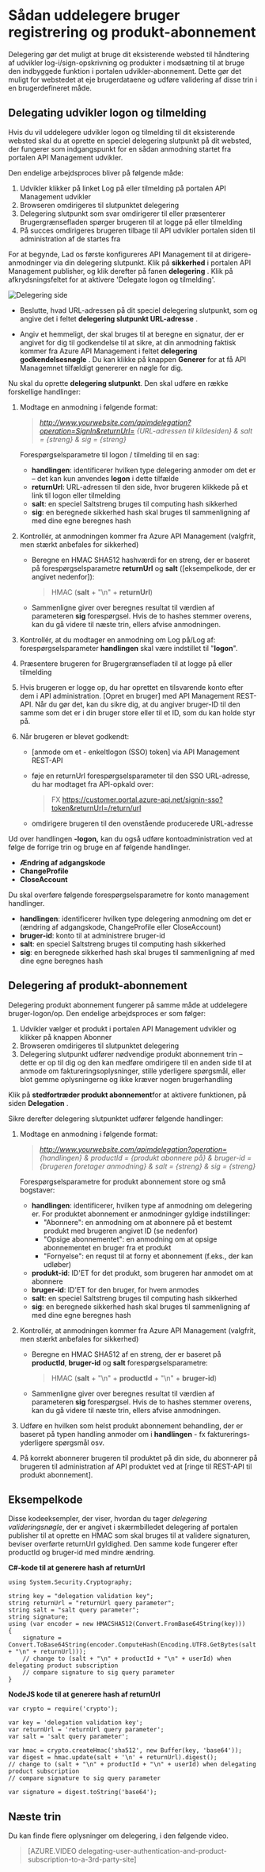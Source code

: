 <properties 
    pageTitle="Sådan uddelegere bruger registrering og produkt-abonnement" 
    description="Lær at uddelegere bruger registrering og produkt abonnement til en tredjepart i Azure API Management." 
    services="api-management" 
    documentationCenter="" 
    authors="antonba" 
    manager="erikre" 
    editor=""/>

<tags 
    ms.service="api-management" 
    ms.workload="mobile" 
    ms.tgt_pltfrm="na" 
    ms.devlang="na" 
    ms.topic="article" 
    ms.date="10/25/2016" 
    ms.author="antonba"/>

# <a name="how-to-delegate-user-registration-and-product-subscription"></a>Sådan uddelegere bruger registrering og produkt-abonnement

Delegering gør det muligt at bruge dit eksisterende websted til håndtering af udvikler log-i/sign-opskrivning og produkter i modsætning til at bruge den indbyggede funktion i portalen udvikler-abonnement. Dette gør det muligt for webstedet at eje brugerdataene og udføre validering af disse trin i en brugerdefineret måde.

## <a name="delegate-signin-up"> </a>Delegating udvikler logon og tilmelding

Hvis du vil uddelegere udvikler logon og tilmelding til dit eksisterende websted skal du at oprette en speciel delegering slutpunkt på dit websted, der fungerer som indgangspunkt for en sådan anmodning startet fra portalen API Management udvikler.

Den endelige arbejdsproces bliver på følgende måde:

1. Udvikler klikker på linket Log på eller tilmelding på portalen API Management udvikler
2. Browseren omdirigeres til slutpunktet delegering
3. Delegering slutpunkt som svar omdirigerer til eller præsenterer Brugergrænsefladen spørger brugeren til at logge på eller tilmelding
4. På succes omdirigeres brugeren tilbage til API udvikler portalen siden til administration af de startes fra


For at begynde, Lad os første konfigureres API Management til at dirigere-anmodninger via din delegering slutpunkt. Klik på **sikkerhed** i portalen API Management publisher, og klik derefter på fanen **delegering** . Klik på afkrydsningsfeltet for at aktivere 'Delegate logon og tilmelding'.

![Delegering side][api-management-delegation-signin-up]

* Beslutte, hvad URL-adressen på dit speciel delegering slutpunkt, som og angive det i feltet **delegering slutpunkt URL-adresse** . 

* Angiv et hemmeligt, der skal bruges til at beregne en signatur, der er angivet for dig til godkendelse til at sikre, at din anmodning faktisk kommer fra Azure API Management i feltet **delegering godkendelsesnøgle** . Du kan klikke på knappen **Generer** for at få API Managemnet tilfældigt genererer en nøgle for dig.

Nu skal du oprette **delegering slutpunkt**. Den skal udføre en række forskellige handlinger:

1. Modtage en anmodning i følgende format:

    > *http://www.yourwebsite.com/apimdelegation?operation=SignIn&returnUrl= {URL-adressen til kildesiden} & salt = {streng} & sig = {streng}*

    Forespørgselsparametre til logon / tilmelding til en sag:
    - **handlingen**: identificerer hvilken type delegering anmoder om det er – det kan kun anvendes **logon** i dette tilfælde
    - **returnUrl**: URL-adressen til den side, hvor brugeren klikkede på et link til logon eller tilmelding
    - **salt**: en speciel Saltstreng bruges til computing hash sikkerhed
    - **sig**: en beregnede sikkerhed hash skal bruges til sammenligning af med dine egne beregnes hash

2. Kontrollér, at anmodningen kommer fra Azure API Management (valgfrit, men stærkt anbefales for sikkerhed)

    * Beregne en HMAC SHA512 hashværdi for en streng, der er baseret på forespørgselsparametre **returnUrl** og **salt** ([eksempelkode, der er angivet nedenfor]):
        > HMAC (**salt** + "\n" + **returnUrl**)
         
    * Sammenligne giver over beregnes resultat til værdien af parameteren **sig** forespørgsel. Hvis de to hashes stemmer overens, kan du gå videre til næste trin, ellers afvise anmodningen.

2. Kontrollér, at du modtager en anmodning om Log på/Log af: forespørgselsparameter **handlingen** skal være indstillet til "**logon**".

3. Præsentere brugeren for Brugergrænsefladen til at logge på eller tilmelding

4. Hvis brugeren er logge op, du har oprettet en tilsvarende konto efter dem i API administration. [Opret en bruger] med API Management REST-API. Når du gør det, kan du sikre dig, at du angiver bruger-ID til den samme som det er i din bruger store eller til et ID, som du kan holde styr på.

5. Når brugeren er blevet godkendt:

    * [anmode om et - enkeltlogon (SSO) token] via API Management REST-API

    * føje en returnUrl forespørgselsparameter til den SSO URL-adresse, du har modtaget fra API-opkald over:
        > FX https://customer.portal.azure-api.net/signin-sso?token&returnUrl=/return/url 

    * omdirigere brugeren til den ovenstående producerede URL-adresse

Ud over handlingen **-logon,** kan du også udføre kontoadministration ved at følge de forrige trin og bruge en af følgende handlinger.

-   **Ændring af adgangskode**
-   **ChangeProfile**
-   **CloseAccount**

Du skal overføre følgende forespørgselsparametre for konto management handlinger.

-   **handlingen**: identificerer hvilken type delegering anmodning om det er (ændring af adgangskode, ChangeProfile eller CloseAccount)
-   **bruger-id**: konto til at administrere bruger-id
-   **salt**: en speciel Saltstreng bruges til computing hash sikkerhed
-   **sig**: en beregnede sikkerhed hash skal bruges til sammenligning af med dine egne beregnes hash

## <a name="delegate-product-subscription"> </a>Delegering af produkt-abonnement

Delegering produkt abonnement fungerer på samme måde at uddelegere bruger-logon/op. Den endelige arbejdsproces er som følger:

1. Udvikler vælger et produkt i portalen API Management udvikler og klikker på knappen Abonner
2. Browseren omdirigeres til slutpunktet delegering
3. Delegering slutpunkt udfører nødvendige produkt abonnement trin – dette er op til dig og den kan medføre omdirigere til en anden side til at anmode om faktureringsoplysninger, stille yderligere spørgsmål, eller blot gemme oplysningerne og ikke kræver nogen brugerhandling


Klik på **stedfortræder produkt abonnement**for at aktivere funktionen, på siden **Delegation** .

Sikre derefter delegering slutpunktet udfører følgende handlinger:


1. Modtage en anmodning i følgende format:

    > *http://www.yourwebsite.com/apimdelegation?operation= {handlingen} & productId = {produkt abonnere på} & bruger-id = {brugeren foretager anmodning} & salt = {streng} & sig = {streng}*

    Forespørgselsparametre for produkt abonnement store og små bogstaver:
    - **handlingen**: identificerer, hvilken type af anmodning om delegering er. For produktet abonnement er anmodninger gyldige indstillinger:
        - "Abonnere": en anmodning om at abonnere på et bestemt produkt med brugeren angivet ID (se nedenfor)
        - "Opsige abonnementet": en anmodning om at opsige abonnementet en bruger fra et produkt
        - "Fornyelse": en requst til at forny et abonnement (f.eks., der kan udløber)
    - **produkt-id**: ID'ET for det produkt, som brugeren har anmodet om at abonnere
    - **bruger-id**: ID'ET for den bruger, for hvem anmodes
    - **salt**: en speciel Saltstreng bruges til computing hash sikkerhed
    - **sig**: en beregnede sikkerhed hash skal bruges til sammenligning af med dine egne beregnes hash


2. Kontrollér, at anmodningen kommer fra Azure API Management (valgfrit, men stærkt anbefales for sikkerhed)

    * Beregne en HMAC SHA512 af en streng, der er baseret på **productId**, **bruger-id** og **salt** forespørgselsparametre:
        > HMAC (**salt** + "\n" + **productId** + "\n" + **bruger-id**)
         
    * Sammenligne giver over beregnes resultat til værdien af parameteren **sig** forespørgsel. Hvis de to hashes stemmer overens, kan du gå videre til næste trin, ellers afvise anmodningen.
    
3. Udføre en hvilken som helst produkt abonnement behandling, der er baseret på typen handling anmoder om i **handlingen** - fx fakturerings-yderligere spørgsmål osv.

4. På korrekt abonnerer brugeren til produktet på din side, du abonnerer på brugeren til administration af API produktet ved at [ringe til REST-API til produkt abonnement].

## <a name="delegate-example-code"></a> Eksempelkode ##

Disse kodeeksempler, der viser, hvordan du tager *delegering valideringsnøgle*, der er angivet i skærmbilledet delegering af portalen publisher til at oprette en HMAC som skal bruges til at validere signaturen, beviser overførte returnUrl gyldighed. Den samme kode fungerer efter productId og bruger-id med mindre ændring.

**C#-kode til at generere hash af returnUrl**

    using System.Security.Cryptography;

    string key = "delegation validation key";
    string returnUrl = "returnUrl query parameter";
    string salt = "salt query parameter";
    string signature;
    using (var encoder = new HMACSHA512(Convert.FromBase64String(key)))
    {
        signature = Convert.ToBase64String(encoder.ComputeHash(Encoding.UTF8.GetBytes(salt + "\n" + returnUrl)));
        // change to (salt + "\n" + productId + "\n" + userId) when delegating product subscription
        // compare signature to sig query parameter
    }


**NodeJS kode til at generere hash af returnUrl**

    var crypto = require('crypto');
    
    var key = 'delegation validation key'; 
    var returnUrl = 'returnUrl query parameter';
    var salt = 'salt query parameter';
    
    var hmac = crypto.createHmac('sha512', new Buffer(key, 'base64'));
    var digest = hmac.update(salt + '\n' + returnUrl).digest();
    // change to (salt + "\n" + productId + "\n" + userId) when delegating product subscription
    // compare signature to sig query parameter
    
    var signature = digest.toString('base64');

## <a name="next-steps"></a>Næste trin

Du kan finde flere oplysninger om delegering, i den følgende video.

> [AZURE.VIDEO delegating-user-authentication-and-product-subscription-to-a-3rd-party-site]

[Delegating developer sign-in and sign-up]: #delegate-signin-up
[Delegating product subscription]: #delegate-product-subscription
[anmode om et enkelt-sign-on (SSO) token]: http://go.microsoft.com/fwlink/?LinkId=507409
[oprette en bruger]: http://go.microsoft.com/fwlink/?LinkId=507655#CreateUser
[ringe til REST-API til produkt-abonnement]: http://go.microsoft.com/fwlink/?LinkId=507655#SSO
[Next steps]: #next-steps
[Eksempler på kode angivet herunder]: #delegate-example-code

[api-management-delegation-signin-up]: ./media/api-management-howto-setup-delegation/api-management-delegation-signin-up.png 